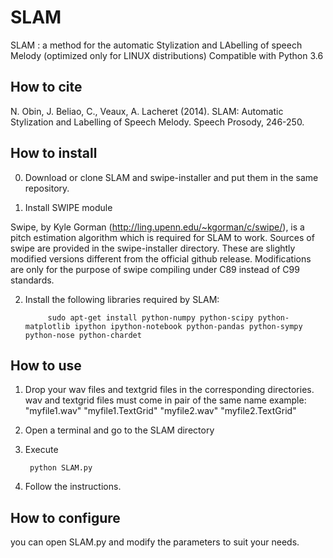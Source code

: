 SLAM
====

SLAM : a method for the automatic Stylization and LAbelling of speech Melody (optimized only for LINUX distributions)
Compatible with Python 3.6

How to cite
------------

N. Obin,  J. Beliao, C., Veaux, A. Lacheret (2014). SLAM: Automatic Stylization and Labelling of Speech Melody. Speech Prosody, 246-250.

How to install
------------

0) Download or clone SLAM and swipe-installer and put them in the same repository.

1) Install SWIPE module

Swipe, by Kyle Gorman (http://ling.upenn.edu/~kgorman/c/swipe/),  is a pitch estimation algorithm which is required for SLAM to work. 
Sources of swipe are provided in the swipe-installer directory. These are slightly modified versions different from the official github release. Modifications are only for the purpose of swipe compiling under C89 instead of C99 standards.
  
2) Install the following libraries required by SLAM:

            
            sudo apt-get install python-numpy python-scipy python-matplotlib ipython ipython-notebook python-pandas python-sympy python-nose python-chardet
  
How to use
------------

1) Drop your wav files and textgrid files in the corresponding directories. wav and textgrid files must come in pair of the same name 
     example:
     "myfile1.wav" "myfile1.TextGrid" "myfile2.wav" "myfile2.TextGrid"

2) Open a terminal and go to the SLAM directory
3) Execute

        python SLAM.py

4) Follow the instructions.

How to configure
------------

you can open SLAM.py and modify the parameters to suit your needs. 


